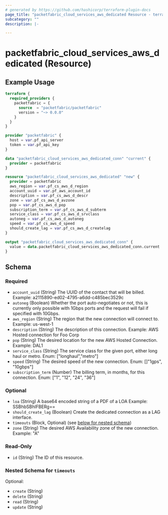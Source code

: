 ```yaml
---
# generated by https://github.com/hashicorp/terraform-plugin-docs
page_title: "packetfabric_cloud_services_aws_dedicated Resource - terraform-provider-packetfabric"
subcategory: ""
description: |-

---
```


# packetfabric_cloud_services_aws_dedicated (Resource)



## Example Usage

```terraform
terraform {
  required_providers {
    packetfabric = {
      source  = "packetfabric/packetfabric"
      version = "~> 0.0.0"
    }
  }
}

provider "packetfabric" {
  host = var.pf_api_server
  token = var.pf_api_key
}

data "packetfabric_cloud_services_aws_dedicated_conn" "current" {
  provider = packetfabric
}

resource "packetfabric_cloud_services_aws_dedicated" "new" {
  provider = packetfabric
  aws_region = var.pf_cs_aws_d_region
  account_uuid = var.pf_aws_account_id
  description = var.pf_cs_aws_d_descr
  zone = var.pf_cs_aws_d_avzone
  pop = var.pf_cs_aws_d_pop
  subscription_term = var.pf_cs_aws_d_subterm
  service_class = var.pf_cs_aws_d_srvclass
  autoneg = var.pf_cs_aws_d_autoneg
  speed = var.pf_cs_aws_d_speed
  should_create_lag = var.pf_cs_aws_d_createlag
}

output "packetfabric_cloud_services_aws_dedicated_conn" {
  value = data.packetfabric_cloud_services_aws_dedicated_conn.current
}
```

## Schema

### Required

- `account_uuid` (String) The UUID of the contact that will be billed.
		Example: a2115890-ed02-4795-a6dd-c485bec3529c
- `autoneg` (Boolean) Whether the port auto-negotiates or not, this is currently only possible with 1Gbps ports and the request will fail if specified with 10Gbps.
- `aws_region` (String) The region that the new connection will connect to.
		Example: us-west-1
- `description` (String) The description of this connection.
		Example: AWS Hosted connection for Foo Corp
- `pop` (String) The desired location for the new AWS Hosted Connection.
		Example: DAL1
- `service_class` (String) The service class for the given port, either long haul or metro.
		Enum: ["longhaul","metro"]
- `speed` (String) The desired speed of the new connection.
		Enum: []"1gps", "10gbps"]
- `subscription_term` (Number) The billing term, in months, for this connection.
		Enum: ["1", "12", "24", "36"]

### Optional

- `loa` (String) A base64 encoded string of a PDF of a LOA
		Example: SSBhbSBhIFBERg==
- `should_create_lag` (Boolean) Create the dedicated connection as a LAG interface.
- `timeouts` (Block, Optional) (see [below for nested schema](#nestedblock--timeouts))
- `zone` (String) The desired AWS Availability zone of the new connection.
		Example: "A"

### Read-Only

- `id` (String) The ID of this resource.

<a id="nestedblock--timeouts"></a>
### Nested Schema for `timeouts`

Optional:

- `create` (String)
- `delete` (String)
- `read` (String)
- `update` (String)
